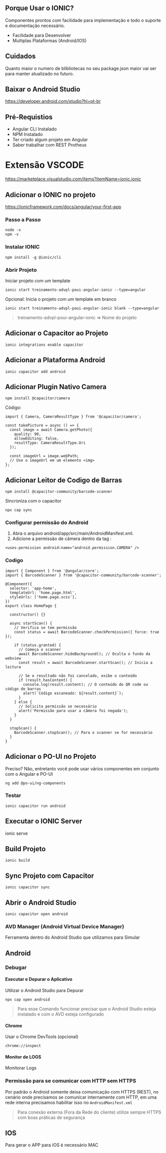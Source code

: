 ## Porque Usar o IONIC? 

  Componentes prontos com facilidade para implementação e todo o suporte e documentação necessário. 
  - Facilidade para Desenvolver 
  - Multiplas Plataformas (Android/IOS)
  

## Cuidados 

Quanto maior o numero de blibliotecas no seu package.json maior vai ser para manter atualizado no futuro. 



## Baixar o Android Studio 
    
https://developer.android.com/studio?hl=pt-br

## Pré-Requistios

- Angular CLI Instalado
- NPM Instalado 
- Ter criado algum projeto em Angular 
- Saber trabalhar com REST Protheus 
# Extensão VSCODE 

https://marketplace.visualstudio.com/items?itemName=ionic.ionic

## Adicionar o IONIC no projeto 
    
https://ionicframework.com/docs/angular/your-first-app

### Passo a Passo

```
node -v
npm -v
```

### Instalar IONIC 

```    
npm install -g @ionic/cli
``` 

###  Abrir Projeto 

Iniciar projeto com um template

```
ionic start treinamento-advpl-poui-angular-ionic --type=angular
```

Opcional: Inicia o projeto com um template em branco 

```
ionic start treinamento-advpl-poui-angular-ionic blank --type=angular
```

> treinamento-advpl-poui-angular-ionic => Nome do projeto

## Adicionar o Capacitor ao Projeto 

```
ionic integrations enable capacitor
```

## Adicionar a Plataforma Android 
  
```
ionic capacitor add android
```

## Adicionar Plugin Nativo Camera 
```
npm install @capacitor/camera
```

Código:
```
import { Camera, CameraResultType } from '@capacitor/camera';

const takePicture = async () => {
  const image = await Camera.getPhoto({
    quality: 90,
    allowEditing: false,
    resultType: CameraResultType.Uri
  });

  const imageUrl = image.webPath;
  // Use o imageUrl em um elemento <img>
};
```

## Adicionar Leitor de Codigo de Barras

```
npm install @capacitor-community/barcode-scanner
```

Sincroniza com o capacitor
```
npx cap sync
```

### Configurar permissão do Android 

1. Abra o arquivo android/app/src/main/AndroidManifest.xml.
2. Adicione a permissão de câmera dentro da tag <manifest>:

```
<uses-permission android:name="android.permission.CAMERA" />
```

### Codigo 
```
import { Component } from '@angular/core';
import { BarcodeScanner } from '@capacitor-community/barcode-scanner';

@Component({
  selector: 'app-home',
  templateUrl: 'home.page.html',
  styleUrls: ['home.page.scss'],
})
export class HomePage {

  constructor() {}

  async startScan() {
    // Verifica se tem permissão
    const status = await BarcodeScanner.checkPermission({ force: true });

    if (status.granted) {
      // Começa o scanner
      await BarcodeScanner.hideBackground(); // Oculta o fundo da webview
      const result = await BarcodeScanner.startScan(); // Inicia a leitura

      // Se o resultado não foi cancelado, exibe o conteúdo
      if (result.hasContent) {
        console.log(result.content); // O conteúdo do QR code ou código de barras
        alert(`Código escaneado: ${result.content}`);
      }
    } else {
      // Solicita permissão se necessário
      alert('Permissão para usar a câmera foi negada');
    }
  }

  stopScan() {
    BarcodeScanner.stopScan(); // Para o scanner se for necessário
  }
}
```

## Adicionar o PO-UI no Projeto 

Preciso? Não, entretanto você pode usar vários componentes em conjunto com o Angular e PO-UI 

```
ng add @po-ui/ng-components
```

### Testar 
```
ionic capacitor run android
```

## Executar o IONIC Server
ionic serve



## Build Projeto 

```
ionic build
```

## Sync Projeto  com Capacitor 

```
ionic capacitor sync
```

## Abrir o Android Studio 
```
ionic capacitor open android
```

### AVD Manager (Android Virtual Device Manager) 

Ferramenta dentro do Android Studio que utilizamos para Simular 



## Android

### Debugar

#### Executar e Depurar o Aplicativo

Utilizar o Android Studio para Depurar 

```
npx cap open android
```
> Para esse Comando funcionar precisar que o Android Studio esteja instalado e com o AVD esteja configurado

#### Chrome 

Usar o Chrome DevTools (opcional)

`chrome://inspect`

#### Monitor de LOGS 
Monitorar Logs

### Permissão para se comunicar com HTTP sem HTTPS 

Por padrão o Android somente deixa comunicação com HTTPS (REST), no cenário onde precisamos se comunicar internamente com HTTP, em uma rede interna precisamos habilitar isso no `AndroidManifest.xml`

> Para conexão externa (Fora da Rede do cliente) utilize sempre HTTPS com boas práticas de segurança 


## IOS 
Para gerar o APP para IOS é necessário MAC 

